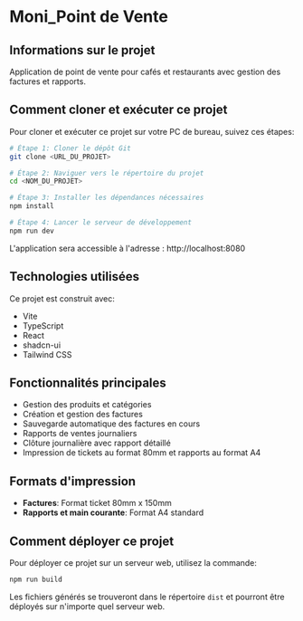 
# Moni_Point de Vente

## Informations sur le projet

Application de point de vente pour cafés et restaurants avec gestion des factures et rapports.

## Comment cloner et exécuter ce projet

Pour cloner et exécuter ce projet sur votre PC de bureau, suivez ces étapes:

```sh
# Étape 1: Cloner le dépôt Git
git clone <URL_DU_PROJET>

# Étape 2: Naviguer vers le répertoire du projet
cd <NOM_DU_PROJET>

# Étape 3: Installer les dépendances nécessaires
npm install

# Étape 4: Lancer le serveur de développement
npm run dev
```

L'application sera accessible à l'adresse : http://localhost:8080

## Technologies utilisées

Ce projet est construit avec:

- Vite
- TypeScript
- React
- shadcn-ui
- Tailwind CSS

## Fonctionnalités principales

- Gestion des produits et catégories
- Création et gestion des factures
- Sauvegarde automatique des factures en cours
- Rapports de ventes journaliers
- Clôture journalière avec rapport détaillé
- Impression de tickets au format 80mm et rapports au format A4

## Formats d'impression

- **Factures**: Format ticket 80mm x 150mm
- **Rapports et main courante**: Format A4 standard

## Comment déployer ce projet

Pour déployer ce projet sur un serveur web, utilisez la commande:

```sh
npm run build
```

Les fichiers générés se trouveront dans le répertoire `dist` et pourront être déployés sur n'importe quel serveur web.

